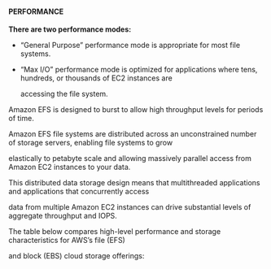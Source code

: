 #### PERFORMANCE


**There are two performance modes:**


- “General Purpose” performance mode is appropriate for most file systems.

- “Max I/O” performance mode is optimized for applications where tens, hundreds, or thousands of EC2 instances are

  accessing the file system.


Amazon EFS is designed to burst to allow high throughput levels for periods of time.


Amazon EFS file systems are distributed across an unconstrained number of storage servers, enabling file systems to grow

elastically to petabyte scale and allowing massively parallel access from Amazon EC2 instances to your data.


This distributed data storage design means that multithreaded applications and applications that concurrently access

data from multiple Amazon EC2 instances can drive substantial levels of aggregate throughput and IOPS.


The table below compares high-level performance and storage characteristics for AWS’s file (EFS)

and block (EBS) cloud storage offerings:

